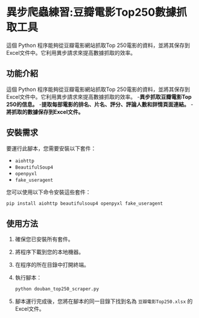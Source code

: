 # 異步爬蟲練習:豆瓣電影Top250數據抓取工具

這個 Python 程序能夠從豆瓣電影網站抓取Top 250電影的資料，並將其保存到Excel文件中。它利用異步請求來提高數據抓取的效率。

## 功能介紹
這個 Python 程序能夠從豆瓣電影網站抓取Top 250電影的資料，並將其保存到Excel文件中。它利用異步請求來提高數據抓取的效率。
-**異步抓取豆瓣電影Top 250的信息。**
-**提取每部電影的排名、片名、評分、評論人數和詳情頁面連結。**
-**將抓取的數據保存到Excel文件。**

## 安裝需求

要運行此腳本，您需要安裝以下套件：

- `aiohttp`
- `BeautifulSoup4`
- `openpyxl`
- `fake_useragent`

您可以使用以下命令安裝這些套件：

```bash
pip install aiohttp beautifulsoup4 openpyxl fake_useragent
```

## 使用方法

1. 確保您已安裝所有套件。
2. 將程序下載到您的本地機器。
3. 在程序的所在目錄中打開終端。
4. 執行腳本：

    ```bash
    python douban_top250_scraper.py
    ```

5. 腳本運行完成後，您將在腳本的同一目錄下找到名為 `豆瓣電影Top250.xlsx` 的Excel文件。
